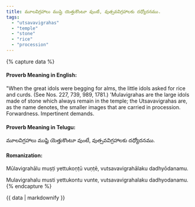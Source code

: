 ```yaml
---
title: మూలవిగ్రహాలు ముష్టి యెత్తుకొంటూ వుంటే, వుత్సవవిగ్రహాలకు దధ్యోదనము.
tags:
  - "utsavavigrahas"
  - "temple"
  - "stone"
  - "rice"
  - "procession"
---
```


{% capture data %}
#### Proverb Meaning in English:
"When the great idols were begging for alms, the little idols asked for rice and curds.
(See Nos. 227, 739, 989, 1781.)
'Mulavigrahas are the large idols made of stone which always remain in the temple; the Utsavavigrahas are, as the name denotes, the smaller images that are carried in procession.
Forwardness. Impertinent demands.

#### Proverb Meaning in Telugu:
మూలవిగ్రహాలు ముష్టి యెత్తుకొంటూ వుంటే, వుత్సవవిగ్రహాలకు దధ్యోదనము.

#### Romanization:
Mūlavigrahālu muṣṭi yettukoṇṭū vuṇṭē, vutsavavigrahālaku dadhyōdanamu.

Mulavigrahalu musti yettukontu vunte, vutsavavigrahalaku dadhyodanamu.
{% endcapture %}

{{ data | markdownify }}

